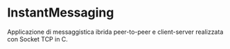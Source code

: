 # InstantMessaging
Applicazione di messaggistica ibrida peer-to-peer e client-server realizzata con Socket TCP in C.
